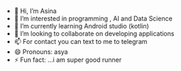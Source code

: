 - 👋 Hi, I’m Asina
- 👀 I’m interested in programming , AI  and Data Science
- 🌱 I’m currently learning Android studio (kotlin)
- 💞️ I’m looking to collaborate on developing applications 
- 📫 For contact you can text to me to telegram
- 😄 Pronouns: asya
- ⚡ Fun fact: ...i am super good runner

<!---
asinaBo/asinaBo is a ✨ special ✨ repository because its `README.md` (this file) appears on your GitHub profile.
You can click the Preview link to take a look at your changes.
--->
